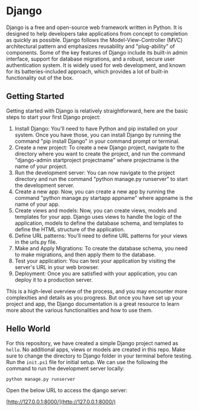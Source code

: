 # Django

Django is a free and open-source web framework written in Python. It is designed to help developers take applications from concept to completion as quickly as possible. Django follows the Model-View-Controller (MVC) architectural pattern and emphasizes reusability and "plug-ability" of components. Some of the key features of Django include its built-in admin interface, support for database migrations, and a robust, secure user authentication system. It is widely used for web development, and known for its batteries-included approach, which provides a lot of built-in functionality out of the box.

## Getting Started

Getting started with Django is relatively straightforward, here are the basic steps to start your first Django project:

1. Install Django: You'll need to have Python and pip installed on your system. Once you have those, you can install Django by running the command "pip install Django" in your command prompt or terminal.
1. Create a new project: To create a new Django project, navigate to the directory where you want to create the project, and run the command "django-admin startproject projectname" where projectname is the name of your project.
1. Run the development server: You can now navigate to the project directory and run the command "python manage.py runserver" to start the development server.
1. Create a new app: Now, you can create a new app by running the command "python manage.py startapp appname" where appname is the name of your app.
1. Create views and models: Now, you can create views, models and templates for your app. Django uses views to handle the logic of the application, models to define the database schema, and templates to define the HTML structure of the application.
1. Define URL patterns: You'll need to define URL patterns for your views in the urls.py file.
1. Make and Apply Migrations: To create the database schema, you need to make migrations, and then apply them to the database.
1. Test your application: You can test your application by visiting the server's URL in your web browser.
1. Deployment: Once you are satisfied with your application, you can deploy it to a production server.

This is a high-level overview of the process, and you may encounter more complexities and details as you progress. But once you have set up your project and app, the Django documentation is a great resource to learn more about the various functionalities and how to use them.

## Hello World

For this repository, we have created a simple Django project named as `hello`. No additional apps, views or models are created in this repo. Make sure to change the directory to Django folder in your terminal before testing.
Run the `init.ps1` file for initial setup. We can use the following the command to run the development server locally:

`python manage.py runserver`

Open the below URL to access the django server:

[http://127.0.0.1:8000/](http://127.0.0.1:8000/)
